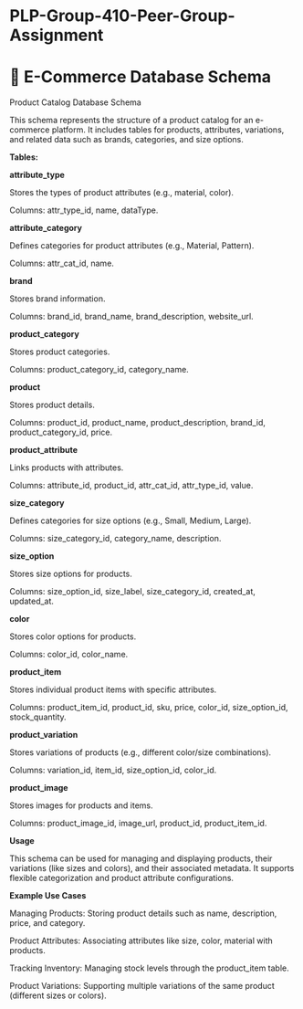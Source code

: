 # PLP-Group-410-Peer-Group-Assignment
# 🛒 E-Commerce Database Schema

Product Catalog Database Schema

This schema represents the structure of a product catalog for an e-commerce platform. It includes tables for products, attributes, variations, and related data such as brands, categories, and size options.

**Tables:**

**attribute_type**

Stores the types of product attributes (e.g., material, color).

Columns: attr_type_id, name, dataType.

**attribute_category**

Defines categories for product attributes (e.g., Material, Pattern).

Columns: attr_cat_id, name.

**brand**

Stores brand information.

Columns: brand_id, brand_name, brand_description, website_url.

**product_category**

Stores product categories.

Columns: product_category_id, category_name.

**product**

Stores product details.

Columns: product_id, product_name, product_description, brand_id, product_category_id, price.

**product_attribute**

Links products with attributes.

Columns: attribute_id, product_id, attr_cat_id, attr_type_id, value.

**size_category**

Defines categories for size options (e.g., Small, Medium, Large).

Columns: size_category_id, category_name, description.

**size_option**

Stores size options for products.

Columns: size_option_id, size_label, size_category_id, created_at, updated_at.

**color**

Stores color options for products.

Columns: color_id, color_name.

**product_item**

Stores individual product items with specific attributes.

Columns: product_item_id, product_id, sku, price, color_id, size_option_id, stock_quantity.

**product_variation**

Stores variations of products (e.g., different color/size combinations).

Columns: variation_id, item_id, size_option_id, color_id.

**product_image**

Stores images for products and items.

Columns: product_image_id, image_url, product_id, product_item_id.

**Usage**

This schema can be used for managing and displaying products, their variations (like sizes and colors), and their associated metadata. It supports flexible categorization and product attribute configurations.

**Example Use Cases**

Managing Products: Storing product details such as name, description, price, and category.

Product Attributes: Associating attributes like size, color, material with products.

Tracking Inventory: Managing stock levels through the product_item table.

Product Variations: Supporting multiple variations of the same product (different sizes or colors).
